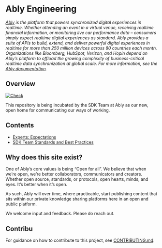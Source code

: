 # Ably Engineering

_[Ably](https://ably.com) is the platform that powers synchronized digital experiences in realtime. Whether attending an event in a virtual venue, receiving realtime financial information, or monitoring live car performance data – consumers simply expect realtime digital experiences as standard. Ably provides a suite of APIs to build, extend, and deliver powerful digital experiences in realtime for more than 250 million devices across 80 countries each month. Organizations like Bloomberg, HubSpot, Verizon, and Hopin depend on Ably’s platform to offload the growing complexity of business-critical realtime data synchronization at global scale. For more information, see the [Ably documentation](https://ably.com/documentation)._

## Overview

[![Check](https://github.com/ably/engineering/actions/workflows/check.yaml/badge.svg)](https://github.com/ably/engineering/actions/workflows/check.yaml)

This repository is being incubated by the SDK Team at Ably as our new, open home for communicating our ways of working.

## Contents

- [Experts: Expectations](experts/expectations.md)
- [SDK Team Standards and Best Practices](sdk/)

## Why does this site exist?

One of Ably’s core values is being “Open for all”.  We believe that when we’re open, we’re better collaborators, communicators and creators. Whether open source, standards, or protocols, open hearts, minds, and eyes. It’s better when it’s open.

As such, Ably will over time, where practicable, start publishing content that sits within our private knowledge sharing platforms here in an open and public platform.

We welcome input and feedback. Please do reach out.

## Contribu

For guidance on how to contribute to this project, see [CONTRIBUTING.md](CONTRIBUTING.md).
